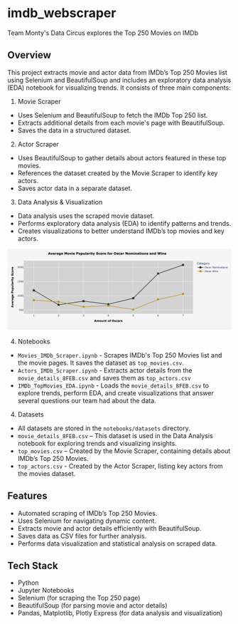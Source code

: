 # imdb_webscraper
Team Monty's Data Circus explores the Top 250 Movies on IMDb

## Overview
This project extracts movie and actor data from IMDb’s Top 250 Movies list using Selenium and BeautifulSoup and includes an exploratory data analysis (EDA) notebook for visualizing trends. It consists of three main components:

1. Movie Scraper

- Uses Selenium and BeautifulSoup to fetch the IMDb Top 250 list.
- Extracts additional details from each movie's page with BeautifulSoup.
- Saves the data in a structured dataset.

2. Actor Scraper

- Uses BeautifulSoup to gather details about actors featured in these top movies.
- References the dataset created by the Movie Scraper to identify key actors.
- Saves actor data in a separate dataset.

3. Data Analysis & Visualization

- Data analysis uses the scraped movie dataset.
- Performs exploratory data analysis (EDA) to identify patterns and trends.
- Creates visualizations to better understand IMDb’s top movies and key actors.

![Example Project Plot](assets/movie_plot.png)


4. Notebooks
   
- `Movies_IMDb_Scraper.ipynb` - Scrapes IMDb's Top 250 Movies list and the movie pages. It saves the dataset as `top_movies.csv`.
- `Actors_IMDb_Scraper.ipynb` - Extracts actor details from the `movie_details_8FEB.csv` and saves them as `top_actors.csv`
- `IMDb_TopMovies_EDA.ipynb` - Loads the `movie_details_8FEB.csv` to explore trends, perform EDA, and create visualizations that answer several questions our team had about the data. 

4. Datasets

- All datasets are stored in the `notebooks/datasets` directory.
- `movie_details_8FEB.csv` – This dataset is used in the Data Analysis notebook for exploring trends and visualizing insights.
- `top_movies.csv` – Created by the Movie Scraper, containing details about IMDb’s Top 250 Movies.
- `top_actors.csv` - Created by the Actor Scraper, listing key actors from the movies dataset.

## Features

- Automated scraping of IMDb’s Top 250 Movies.
- Uses Selenium for navigating dynamic content.
- Extracts movie and actor details efficiently with BeautifulSoup.
- Saves data as CSV files for further analysis.
- Performs data visualization and statistical analysis on scraped data.

## Tech Stack

- Python
- Jupyter Notebooks
- Selenium (for scraping the Top 250 page)
- BeautifulSoup (for parsing movie and actor details)
- Pandas, Matplotlib, Plotly Express (for data analysis and visualization)
  
